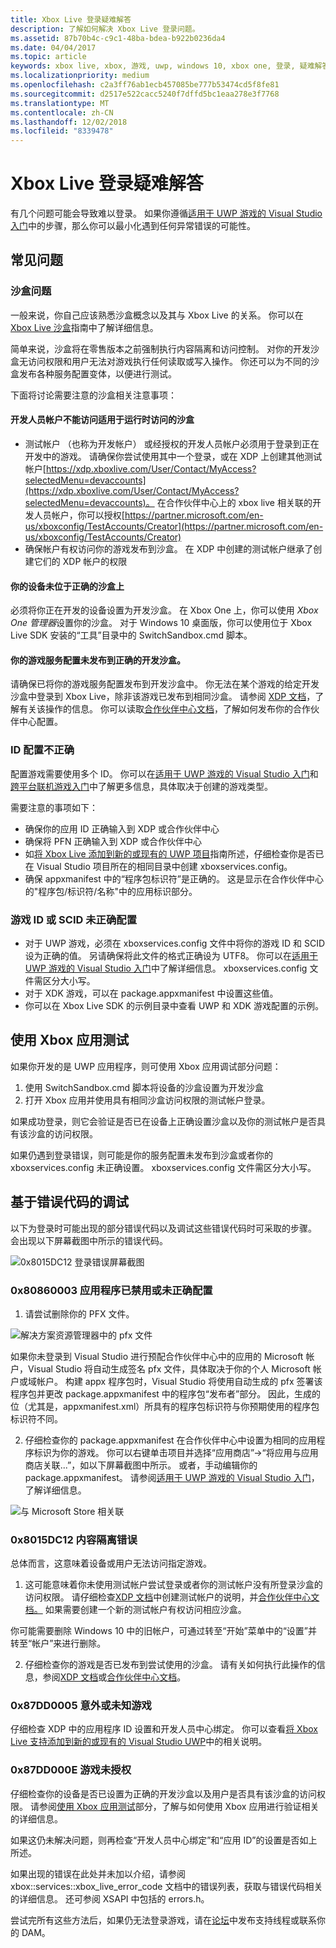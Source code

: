 ```yaml
---
title: Xbox Live 登录疑难解答
description: 了解如何解决 Xbox Live 登录问题。
ms.assetid: 87b70b4c-c9c1-48ba-bdea-b922b0236da4
ms.date: 04/04/2017
ms.topic: article
keywords: xbox live, xbox, 游戏, uwp, windows 10, xbox one, 登录, 疑难解答
ms.localizationpriority: medium
ms.openlocfilehash: c2a3ff76ab1ecb457085be777b53474cd5f8fe81
ms.sourcegitcommit: d2517e522cacc5240f7dffd5bc1eaa278e3f7768
ms.translationtype: MT
ms.contentlocale: zh-CN
ms.lasthandoff: 12/02/2018
ms.locfileid: "8339478"
---
```

# <a name="troubleshooting-xbox-live-sign-in"></a>Xbox Live 登录疑难解答

有几个问题可能会导致难以登录。  如果你遵循[适用于 UWP 游戏的 Visual Studio 入门](../../get-started-with-partner/get-started-with-visual-studio-and-uwp.md)中的步骤，那么你可以最小化遇到任何异常错误的可能性。

## <a name="common-issues"></a>常见问题

### <a name="sandbox-problems"></a>沙盒问题

一般来说，你自己应该熟悉沙盒概念以及其与 Xbox Live 的关系。  你可以在 [Xbox Live 沙盒](../../xbox-live-sandboxes.md)指南中了解详细信息。

简单来说，沙盒将在零售版本之前强制执行内容隔离和访问控制。  对你的开发沙盒无访问权限和用户无法对游戏执行任何读取或写入操作。  你还可以为不同的沙盒发布各种服务配置变体，以便进行测试。

下面将讨论需要注意的沙盒相关注意事项：

#### <a name="developer-account-doesnt-have-access-to-the-right-sandbox-for-run-time-access"></a>开发人员帐户不能访问适用于运行时访问的沙盒

* 测试帐户 （也称为开发帐户） 或经授权的开发人员帐户必须用于登录到正在开发中的游戏。  请确保你尝试使用其中一个登录，或在 XDP 上创建其他测试帐户[https://xdp.xboxlive.com/User/Contact/MyAccess?selectedMenu=devaccounts](https://xdp.xboxlive.com/User/Contact/MyAccess?selectedMenu=devaccounts)。 在合作伙伴中心上的 xbox live 相关联的开发人员帐户，你可以授权[https://partner.microsoft.com/en-us/xboxconfig/TestAccounts/Creator](https://partner.microsoft.com/en-us/xboxconfig/TestAccounts/Creator)
* 确保帐户有权访问你的游戏发布到沙盒。  在 XDP 中创建的测试帐户继承了创建它们的 XDP 帐户的权限

#### <a name="your-device-is-not-on-the-correct-sandbox"></a>你的设备未位于正确的沙盒上

必须将你正在开发的设备设置为开发沙盒。  在 Xbox One 上，你可以使用 *Xbox One 管理器*设置你的沙盒。  对于 Windows 10 桌面版，你可以使用位于 Xbox Live SDK 安装的“工具”目录中的 SwitchSandbox.cmd 脚本。

#### <a name="your-titles-service-configuration-is-not-published-to-the-correct-development-sandbox"></a>你的游戏服务配置未发布到正确的开发沙盒。

请确保已将你的游戏服务配置发布到开发沙盒中。  你无法在某个游戏的给定开发沙盒中登录到 Xbox Live，除非该游戏已发布到相同沙盒。  请参阅 [XDP 文档](https://developer.xboxlive.com/en-us/xdphelp/development/xdpdocs/Pages/setting_up_service_configuration_03_31_16.aspx#PublishServiceConfig)，了解有关该操作的信息。 你可以读取[合作伙伴中心文档](../../get-started-with-creators/xbox-live-service-configuration-creators.md#publish-your-xbox-live-service-configuration)，了解如何发布你的合作伙伴中心配置。

### <a name="ids-configured-incorrectly"></a>ID 配置不正确

配置游戏需要使用多个 ID。  你可以在[适用于 UWP 游戏的 Visual Studio 入门](../../get-started-with-partner/get-started-with-visual-studio-and-uwp.md)和[跨平台联机游戏入门](../../get-started-with-partner/get-started-with-cross-play-games.md)中了解更多信息，具体取决于创建的游戏类型。

需要注意的事项如下：

* 确保你的应用 ID 正确输入到 XDP 或合作伙伴中心
* 确保将 PFN 正确输入到 XDP 或合作伙伴中心
* 如[将 Xbox Live 添加到新的或现有的 UWP 项目](../../get-started-with-partner/get-started-with-visual-studio-and-uwp.md)指南所述，仔细检查你是否已在 Visual Studio 项目所在的相同目录中创建 xboxservices.config。
* 确保 appxmanifest 中的“程序包标识符”是正确的。  这是显示在合作伙伴中心的"程序包/标识符/名称"中的应用标识部分。

### <a name="title-id-or-scid-not-configured-correctly"></a>游戏 ID 或 SCID 未正确配置

* 对于 UWP 游戏，必须在 xboxservices.config 文件中将你的游戏 ID 和 SCID 设为正确的值。  另请确保将此文件的格式正确设为 UTF8。  你可以在[适用于 UWP 游戏的 Visual Studio 入门](../../get-started-with-partner/get-started-with-visual-studio-and-uwp.md)中了解详细信息。 xboxservices.config 文件需区分大小写。
* 对于 XDK 游戏，可以在 package.appxmanifest 中设置这些值。
* 你可以在 Xbox Live SDK 的示例目录中查看 UWP 和 XDK 游戏配置的示例。

## <a name="test-using-the-xbox-app"></a>使用 Xbox 应用测试

如果你开发的是 UWP 应用程序，则可使用 Xbox 应用调试部分问题：

1. 使用 SwitchSandbox.cmd 脚本将设备的沙盒设置为开发沙盒
2. 打开 Xbox 应用并使用具有相同沙盒访问权限的测试帐户登录。

如果成功登录，则它会验证是否已在设备上正确设置沙盒以及你的测试帐户是否具有该沙盒的访问权限。

如果仍遇到登录错误，则可能是你的服务配置未发布到沙盒或者你的 xboxservices.config 未正确设置。 xboxservices.config 文件需区分大小写。

## <a name="debug-based-on-error-code"></a>基于错误代码的调试

以下为登录时可能出现的部分错误代码以及调试这些错误代码时可采取的步骤。  会出现以下屏幕截图中所示的错误代码。

![0x8015DC12 登录错误屏幕截图](../../images/troubleshooting/sign_in_error.png)

### <a name="0x80860003-the-application-is-either-disabled-or-incorrectly-configured"></a>0x80860003 应用程序已禁用或未正确配置

1. 请尝试删除你的 PFX 文件。

![解决方案资源管理器中的 pfx 文件](../../images/troubleshooting/pfx_file.png)

如果你未登录到 Visual Studio 进行预配合作伙伴中心中的应用的 Microsoft 帐户，Visual Studio 将自动生成签名 pfx 文件，具体取决于你的个人 Microsoft 帐户或域帐户。 构建 appx 程序包时，Visual Studio 将使用自动生成的 pfx 签署该程序包并更改 package.appxmanifest 中的程序包“发布者”部分。 因此，生成的位（尤其是，appxmanifest.xml）所具有的程序包标识符与你预期使用的程序包标识符不同。 

2. 仔细检查你的 package.appxmanifest 在合作伙伴中心中设置为相同的应用程序标识为你的游戏。 你可以右键单击项目并选择“应用商店”->“将应用与应用商店关联...”，如以下屏幕截图中所示。 或者，手动编辑你的 package.appxmanifest。 请参阅[适用于 UWP 游戏的 Visual Studio 入门](../../get-started-with-partner/get-started-with-visual-studio-and-uwp.md)，了解详细信息。

![与 Microsoft Store 相关联](../../images/troubleshooting/appxmanifest_binding.png)

### <a name="0x8015dc12-content-isolation-error"></a>0x8015DC12 内容隔离错误

总体而言，这意味着设备或用户无法访问指定游戏。

1. 这可能意味着你未使用测试帐户尝试登录或者你的测试帐户没有所登录沙盒的访问权限。 请仔细检查[XDP 文档](https://developer.xboxlive.com/en-us/xdphelp/development/xdpdocs/Pages/creating_development_accounts_03_31_16.aspx)中创建测试帐户的说明，并[合作伙伴中心文档。](../../xbox-live-test-accounts.md) 如果需要创建一个新的测试帐户有权访问相应沙盒。

你可能需要删除 Windows 10 中的旧帐户，可通过转至“开始”菜单中的“设置”并转至“帐户”来进行删除。

2. 仔细检查你的游戏是否已发布到尝试使用的沙盒。 请有关如何执行此操作的信息，参阅[XDP 文档](https://developer.xboxlive.com/en-us/xdphelp/development/xdpdocs/Pages/setting_up_service_configuration_03_31_16.aspx#PublishServiceConfig)或[合作伙伴中心文档](../../xbox-live-service-configuration.md#sandbox-ids)。

### <a name="0x87dd0005-unexpected-or-unknown-title"></a>0x87DD0005 意外或未知游戏

仔细检查 XDP 中的应用程序 ID 设置和开发人员中心绑定。 你可以查看[将 Xbox Live 支持添加到新的或现有的 Visual Studio UWP](https://docs.microsoft.com/windows-hardware/drivers/devapps/step-1--create-a-uwp-device-app#span-idassociateyourappwiththewindowsstorespanspan-idassociateyourappwiththewindowsstorespanspan-idassociateyourappwiththewindowsstorespanassociate-your-app-with-the-microsoft-store)中的相关说明。

### <a name="0x87dd000e-title-not-authorized"></a>0x87DD000E 游戏未授权

仔细检查你的设备是否已设置为正确的开发沙盒以及用户是否具有该沙盒的访问权限。 请参阅[使用 Xbox 应用测试](#test-xbox-app)部分，了解与如何使用 Xbox 应用进行验证相关的详细信息。

如果这仍未解决问题，则再检查“开发人员中心绑定”和“应用 ID”的设置是否如上所述。

如果出现的错误在此处并未加以介绍，请参阅 xbox::services::xbox_live_error_code 文档中的错误列表，获取与错误代码相关的详细信息。 还可参阅 XSAPI 中包括的 errors.h。

尝试完所有这些方法后，如果仍无法登录游戏，请在[论坛](http://forums.xboxlive.com)中发布支持线程或联系你的 DAM。